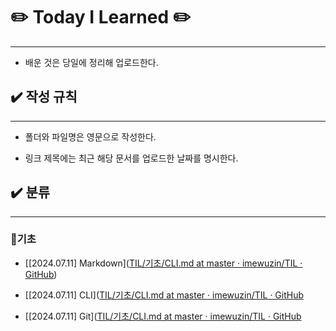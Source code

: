 # :pencil2: Today I Learned :pencil2:

---

- 배운 것은 당일에 정리해 업로드한다.

## :heavy_check_mark: 작성 규칙

---

- 폴더와 파일명은 영문으로 작성한다.

- 링크 제목에는 최근 해당 문서를 업로드한 날짜를 명시한다.

## :heavy_check_mark: 분류

---

### :small_orange_diamond:기초

- [[2024.07.11] Markdown]([TIL/기초/CLI.md at master · imewuzin/TIL · GitHub](https://github.com/imewuzin/TIL/blob/master/%EA%B8%B0%EC%B4%88/Markdown.md))

- [[2024.07.11] CLI]([TIL/기초/CLI.md at master · imewuzin/TIL · GitHub](https://github.com/imewuzin/TIL/blob/master/%EA%B8%B0%EC%B4%88/CLI.md)

- [[2024.07.11] Git]([TIL/기초/CLI.md at master · imewuzin/TIL · GitHub](https://github.com/imewuzin/TIL/blob/master/%EA%B8%B0%EC%B4%88/Git.md)


